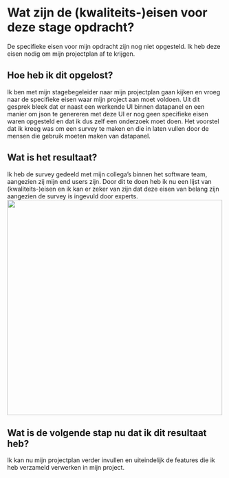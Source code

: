 # Wat zijn de (kwaliteits-)eisen voor deze stage opdracht?
De specifieke eisen voor mijn opdracht zijn nog niet opgesteld. Ik heb deze eisen nodig om mijn projectplan af te krijgen.

## Hoe heb ik dit opgelost?
Ik ben met mijn stagebegeleider naar mijn projectplan gaan kijken en vroeg naar de specifieke eisen waar mijn project aan moet voldoen.
Uit dit gesprek bleek dat er naast een werkende UI binnen datapanel en een manier om json te genereren met deze UI er nog geen specifieke
eisen waren opgesteld en dat ik dus zelf een onderzoek moet doen. Het voorstel dat ik kreeg was om een survey te maken en die in laten vullen door de mensen die gebruik moeten maken van datapanel.  

## Wat is het resultaat?
Ik heb de survey gedeeld met mijn collega’s binnen het software team, aangezien zij mijn end users zijn. Door dit te doen heb ik nu een lijst van (kwaliteits-)eisen 
en ik kan er zeker van zijn dat deze eisen van belang zijn aangezien de survey is ingevuld door experts.  
<img src="https://github.com/Timsel1/PortfolioS5/assets/90602424/ff567405-8142-4b99-a87d-b1f523b7e08b" width=500px/>

## Wat is de volgende stap nu dat ik dit resultaat heb?
Ik kan nu mijn projectplan verder invullen en uiteindelijk de features die ik heb verzameld verwerken in mijn project.
